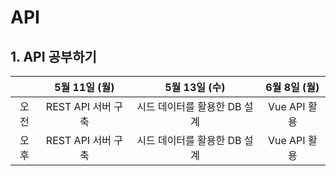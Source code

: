 # API

## 1. API 공부하기

|      |   5월 11일 (월)    |        5월 13일 (수)         | 6월 8일 (월) |
| :--: | :----------------: | :--------------------------: | :----------: |
| 오전 | REST API 서버 구축 | 시드 데이터를 활용한 DB 설계 | Vue API 활용 |
| 오후 | REST API 서버 구축 | 시드 데이터를 활용한 DB 설계 | Vue API 활용 |

